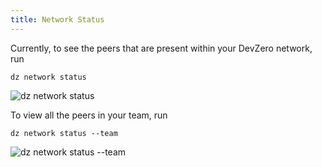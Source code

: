 ```yaml
---
title: Network Status
---
```

Currently, to see the peers that are present within your DevZero network, run
```
dz network status
```

![dz network status](../.gitbook/assets/net-status.png)

To view all the peers in your team, run
```
dz network status --team
```

![dz network status --team](../.gitbook/assets/net-status-team.png)
